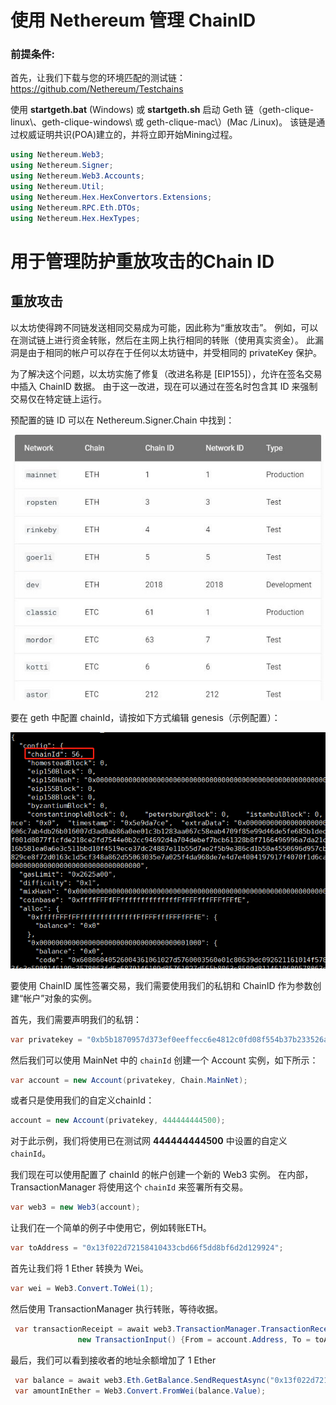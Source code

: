 # 使用 Nethereum 管理 ChainID

### 前提条件:

首先，让我们下载与您的环境匹配的测试链： https://github.com/Nethereum/Testchains

使用 **startgeth.bat** (Windows) 或 **startgeth.sh** 启动 Geth 链（geth-clique-linux\、geth-clique-windows\ 或 geth-clique-mac\）(Mac /Linux)。 该链是通过权威证明共识(POA)建立的，并将立即开始Mining过程。

```C#
using Nethereum.Web3; 
using Nethereum.Signer; 
using Nethereum.Web3.Accounts; 
using Nethereum.Util; 
using Nethereum.Hex.HexConvertors.Extensions; 
using Nethereum.RPC.Eth.DTOs; 
using Nethereum.Hex.HexTypes;
```

# 用于管理防护重放攻击的Chain ID 

## 重放攻击

以太坊使得跨不同链发送相同交易成为可能，因此称为“重放攻击”。 例如，可以在测试链上进行资金转账，然后在主网上执行相同的转账（使用真实资金）。 此漏洞是由于相同的帐户可以存在于任何以太坊链中，并受相同的 privateKey 保护。

为了解决这个问题，以太坊实施了修复（改进名称是 [EIP155]），允许在签名交易中插入 ChainID 数据。 由于这一改进，现在可以通过在签名时包含其 ID 来强制交易仅在特定链上运行。

预配置的链 ID 可以在 Nethereum.Signer.Chain 中找到：

![](./screenshots/NethereumChainIDManagement1.png)

要在 geth 中配置 chainId，请按如下方式编辑 genesis（示例配置）：

![](./screenshots/NethereumChainIDManagement2.png)

要使用 ChainID 属性签署交易，我们需要使用我们的私钥和 ChainID 作为参数创建“帐户”对象的实例。

首先，我们需要声明我们的私钥：

```C#
var privatekey = "0xb5b1870957d373ef0eeffecc6e4812c0fd08f554b37b233526acc331bf1544f7";
```

然后我们可以使用 MainNet 中的 `chainId` 创建一个 Account 实例，如下所示：

```C#
var account = new Account(privatekey, Chain.MainNet);
```

或者只是使用我们的自定义chainId：

```C#
account = new Account(privatekey, 444444444500);
```

对于此示例，我们将使用已在测试网 **444444444500** 中设置的自定义 `chainId`。

我们现在可以使用配置了 chainId 的帐户创建一个新的 Web3 实例。 在内部，TransactionManager 将使用这个 `chainId` 来签署所有交易。

```C#
var web3 = new Web3(account);
```

让我们在一个简单的例子中使用它，例如转账ETH。

```C#
var toAddress = "0x13f022d72158410433cbd66f5dd8bf6d2d129924";
```

首先让我们将 1 Ether 转换为 Wei。

```C#
var wei = Web3.Convert.ToWei(1);
```

然后使用 TransactionManager 执行转账，等待收据。

```C#
 var transactionReceipt = await web3.TransactionManager.TransactionReceiptService.SendRequestAndWaitForReceiptAsync(
               new TransactionInput() {From = account.Address, To = toAddress, Value = new HexBigInteger(wei)}, null);
```

最后，我们可以看到接收者的地址余额增加了 1 Ether

```C#
 var balance = await web3.Eth.GetBalance.SendRequestAsync("0x13f022d72158410433cbd66f5dd8bf6d2d129924");
 var amountInEther = Web3.Convert.FromWei(balance.Value);
```

